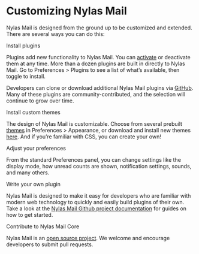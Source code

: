 # Customizing Nylas Mail

Nylas Mail is designed from the ground up to be customized and extended. There are several ways you can do this:

Install plugins

Plugins add new functionality to Nylas Mail. You can [activate](/hc/en-us/articles/221043467-Activating-plugins) or deactivate them at any time. More than a dozen plugins are built in directly to Nylas Mail. Go to Preferences > Plugins to see a list of what’s available, then toggle to install.

Developers can clone or download additional Nylas Mail plugins via [GitHub](https://github.com/nylas-mail-lives/nylas-mail#plugin-list). Many of these plugins are community-contributed, and the selection will continue to grow over time.

Install custom themes

The design of Nylas Mail is customizable. Choose from several prebuilt [themes](/hc/en-us/articles/217557858-How-do-I-change-my-theme-) in Preferences > Appearance, or download and install new themes [here](https://github.com/nylas-mail-lives/nylas-mail#themes). And if you’re familiar with CSS, you can create your own!

Adjust your preferences

From the standard Preferences panel, you can change settings like the display mode, how unread counts are shown, notification settings, sounds, and many others.

Write your own plugin

Nylas Mail is designed to make it easy for developers who are familiar with modern web technology to quickly and easily build plugins of their own. Take a look at the [Nylas Mail Github project documentation](https://nylas-mail-lives.gitbooks.io/nylas-mail-docs/) for guides on how to get started.

Contribute to Nylas Mail Core

Nylas Mail is an [open source project](https://github.com/nylas-mail-lives/nylas-mail). We welcome and encourage developers to submit pull requests.


